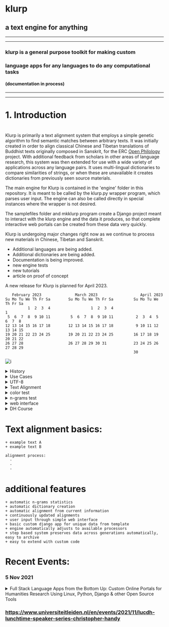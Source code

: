 # klurp

## a text engine for anything

***

***

### klurp is a general purpose toolkit for making custom
### language apps for any languages to do any computational tasks
#### (documentation in process)

***

***

#
# 1. Introduction
#

Klurp is primarily a text alignment system that employs a simple genetic algorithm to find semantic matches between arbitrary texts. It was initially created in order to align classical Chinese and Tibetan translations of Buddhist texts originally composed in Sanskrit, for the ERC [Open Philology](https://cordis.europa.eu/project/id/741884) project. With additional feedback from scholars in other areas of language research, this system was then extended for use with a wide variety of applications across any language pairs. It uses multi-lingual dictionaries to compare similarities of strings, or when these are unavailable it creates
dictionaries from previously seen source materials.

The main engine for Klurp is contained in the 'engine' folder in this repository. It is meant to be called by the klurp.py wrapper program, which parses user input. The engine can also be called directly in special instances where the wrapper is not desired.

The samplefiles folder and mkklurp program create a Django project meant to interact with the klurp engine and the data it produces, so that complete interactive web portals can be created from these data very quickly.

Klurp is undergoing major changes right now as we continue to process new materials in Chinese, Tibetan and Sanskrit.
- Additional languages are being added.
- Additional dictionaries are being added.
- Documentation is being improved.
- new engine tests
- new tutorials
- article on proof of concept

A new release for Klurp is planned for April 2023.

``    February 2023               March 2023                   April 2023         ``  
`` Su Mo Tu We Th Fr Sa        Su Mo Tu We Th Fr Sa         Su Mo Tu We Th Fr Sa  ``      
``           1  2  3  4                  1  2  3  4                            1  ``  
``  5  6  7  8  9 10 11         5  6  7  8  9 10 11          2  3  4  5  6  7  8  ``  
`` 12 13 14 15 16 17 18        12 13 14 15 16 17 18          9 10 11 12 13 14 15  ``  
`` 19 20 21 22 23 24 25        19 20 21 22 23 24 25         16 17 18 19 20 21 22  ``  
`` 26 27 28                    26 27 28 29 30 31            23 24 25 26 27 28 29  ``    
``                                                          30                    ``  
                                                        
![i](https://openphilology.eu/media/pages/news/524279882-1558970201/newsdatech2019.05.png)

<details><summary>History</summary>

Klurp began as the successor to my simple n-grams extraction program, ![aks](https://github.com/handyc/aks).
That program was lacking a user interface as well as other features that
became desirable as I continued to explore patterns in texts.

</details>

<details><summary>Use Cases</summary>

Klurp was initially created with a specific need for locating and
interacting with text patterns in Sanskrit, Tibetan and Chinese
Buddhist texts.

</details>

<details><summary>UTF-8</summary>

Klurp uses UTF-8 by default in order to avoid common problems with non-roman character sets.
Klurp has been tested on Tibetan and Chinese character sets primarily and is in the process of
adding tests for many other character sets.

</details>

<details>
<summary>Text Alignment</summary>

+ Sample alignment from [Gaṅgottaraparipṛcchā](https://www2.hf.uio.no/polyglotta/index.php?page=fulltext&vid=1179&view=fulltext):
    +  ``’di skad bdag gis thos pa dus gcig na | bcom ldan ’das mnyan yod na rgyal bu rgyal byed kyi tshal mgon med zas sbyin gyi kun dga' ra ba na bzhugs te |``  
    + ``如是我聞。一時佛在舍衛國祇樹給孤獨園。``  

+ Sample alignments from [vinaya texts](https://sites.google.com/site/sikkhamana/overview):
    +  <details><summary>``96. yā puna bhikṣuṇī ūna-viṁśati-varṣāṁ kumārī-bhūtāṁ upasthāpayet pācattikaṁ``</summary>lokottaravāda prātimokṣa https://sites.google.com/site/bhikkhunipatimokkha/lokottaravada:8rulesonsikkhamana2yearstr</details>  
    +  <details><summary>``96. 若比丘尼。與減二十雨童女。受具足者波夜提。``</summary>[mahāsāṅghika prātimokṣa](https://sites.google.com/site/bhikkhunipatimokkha/mahasanghika:8rulesonsikkhamana2yearstra)</details>
    +  <details><summary>``104. 若比丘尼。與未滿十二歲已嫁女受具足戒。波逸提。``</summary>[mahīśāsaka prātimokṣa](https://sites.google.com/site/bhikkhunipatimokkha/mahisasaka:8rulesonsikkhamana2yearstrain)</details>  
    +  <details><summary>``108. 若比丘尼。畜未滿十二歲已嫁女為眾。波夜提。``</summary>[sarvāstivāda prātimokṣa](https://sites.google.com/site/bhikkhunipatimokkha/sarvastivada:9rulesonsikkhamana2yearstra)</details>
    +  <details><summary>``108 . 若復苾芻尼知曾嫁女人年未滿十二。與出家者。波逸底迦。``</summary>[mūlasarvāstivāda prātimokṣa](https://sites.google.com/site/bhikkhunipatimokkha/mulasarvas(chinese):6rulesonsikkhamanatr)</details>
   
+ Sample alignment [sutta](https://suttacentral.net/mn12)
+ Sample alignment sutra
+ [rkts tibetan canons](https://github.com/brunogml/rKTs)
+ https://www2.hf.uio.no/polyglotta/index.php?page=fulltext&vid=511&view=fulltext
     +  utpādātyantavighno ’nyo nirodho ’pratisaṃkhyayā || 1.6 || 
     + 偈曰 恒遮欲生生 別有非擇滅 
     + 永礙當生得非擇滅 
     + | skye la gtan du bgegs byed pa | ’gog gźan so sor brtags min pas | 
+ Sample alignment [abhidharma](https://www.academia.edu/35577177/A_translation_of_the_quotations_in_%C5%9Aamathadevas_Abhidharmako%C5%9Bop%C4%81yik%C4%81_%E1%B9%AD%C4%ABk%C4%81_parallel_to_the_Chinese_Sa%E1%B9%83yukta_%C4%81gama_discourses_231_238_240_245_252_and_255)
+ https://read.84000.co/translation/toh72.html  
</details>


<details><summary>color test</summary>
$\fcolorbox{yellow}{lime} {96. yā puna bhikṣuṇī } \colorbox{white}{red} {ūna-viṁśati-varṣāṁ kumārī-bhūtāṁ upasthāpayet pācattikaṁ}$  
$\color{lime}{96. yā puna bhikṣuṇī }  \ \ \color{red}{ūna-viṁśati-varṣāṁ kumārī-bhūtāṁ upasthāpayet pācattikaṁ}$  
  
$\fcolorbox{yellow}{lime} {"96. 若比丘尼。"} \colorbox{white}{red} {與減二十雨童女。受具足者波夜提。}$  

$\fcolorbox{yellow}{lime} {104. 若比丘尼。} \colorbox{white}{red} {與未滿十二歲已嫁女受具足戒。波逸提。}$  

$\fcolorbox{yellow}{lime} {108. 若比丘尼。} \colorbox{white}{red} {畜未滿十二歲已嫁女為眾。波夜提。}$  

$\fcolorbox{yellow}{lime} {108 . 若復苾芻尼知} \colorbox{white}{red} {曾嫁女人年未滿十二。與出家者。波逸底迦。}$  

$\mathscr{\color{red}{yā puna bhikṣuṇī} \ \ \color{blue}{ūna-viṁśati-varṣāṁ } \ \ \color{yellow}{kumārī-bhūtāṁ upasthāpayet pācattikaṁ}}$
$\color{red}{yā puna bhikṣuṇī} \ \ \color{blue}{ūna-viṁśati-varṣāṁ } \ \ \color{yellow}{kumārī-bhūtāṁ upasthāpayet pācattikaṁ}$  
  
$\mathscr{\color{red}{this} \ \ \color{blue}{is \ \ a \ \ paragraph} \ \ \color{yellow}{in \ \ another \ \ font}}$

</details>

<details><summary>n-grams test</summary>
$\color{lime}{96. yā puna bhikṣuṇī }$  
  
$\color{lime} {96. 若比丘尼。}$  

$\color{lime} {104. 若比丘尼。}$  

$\color{lime} {108. 若比丘尼。}$  

$\color{lime} {108 . 若復苾芻尼知}$  

</details>
  
<details><summary>web interface</summary>

Klurp uses the Django web framework to create simple app interfaces easily.
Klurp includes various scripts to automate the creation of these apps.

Link to Klurp demo page [coming soon](https://github.com)

</details>

<details><summary>DH Course</summary>

I have received numerous requests for the course materials associated with
the digital humanities course I created and taught at Leiden University
from 2018 through 2021. I have started putting these materials online and
will soon move them to a [separate repository](https://github.com/handyc/dhtools.org/courses) for easier access.

course week by week
+ Week 1: The Unix/Linux command line
    + https://dhtools.org
    + ssh
+ Week 2: Userland
    + bash
    + nano
    + pico
    + vim
    + emacs
    + grep
    + sed
    + awk
+ Week 3: History and Structure of WWW
    + HTML
    + CSS
    + wget and cURL
    + Lynx and Links
+ Week 4: Forms, PHP and CMS
    + PHP
    + Grav
+ Week 5: Python
    + example 1
    + example 2
+ Week 6: Django
    + models
    + views
    + urls
    + web admin interface  
+ Week 7: Python Libraries
    + NLTK
    + spaCy
    + Pandas
+ Week 8: Advanced Django
    + templates
    + forms
    + management commands
+ Week 9: JavaScript
    + JavaScript client side interface
+ Week 10: Databases
    + PostgreSQL
    + MySQL
+ Week 11: System Administration
    + sudo
    + apt
    + nginx
    + gunicorn
+ Week 12: Version Control
    + git
    + subversion
+ Week 13
    + presenting


</details>

# Text alignment basics:
    + example text A
    + example text B
    
    alignment process:
      -
      -
      -
      
# additional features
    + automatic n-grams statistics
    + automatic dictionary creation
    + automatic alignment from current information
    + continuously updated alignments
    + user input through simple web interface
    + basic custom django app for unique data from template
    + engine automatically adjusts to available processors
    + step based system preserves data across generations automatically, easy to archive
    + easy to extend with custom code
      
# Recent Events:
### 5 Nov 2021
<details><summary>Full Stack Language Apps from the Bottom Up: Custom Online Portals for Humanities Research Using Linux, Python, Django & other Open Source Tools
</summary>

![LUCDH](https://openphilology.eu/media/pages/partners/1327078252-1625255917/lucdhweb.png)
Join us for the LUCDH lunchtime talk presented by Dr. Christopher Handy  on Wednesday, 3 November at 12:00 – 13:00.

Location: on-campus in the Digital Lab P.J. Veth 1.07 or online via Kaltura Live Rooms. 

Christopher Handy will provide an overview of the major components he uses in his Digital Humanities course at Leiden University, ‘Constructing Digital Language Toolkits’. Now in its fourth iteration, the course helps bridge the gap between traditional humanities language research and web technologies.

Students with no prior background in software design learn to combine general purpose computing resources to create professional quality language toolkits for their specific research needs. Past projects created for the course include online multilingual dictionaries, language tagging engines, educational games, and various other useful applications.

This system places an emphasis on practical methods for bringing existing research projects to the digital realm quickly and easily. The modular design of this stack is especially useful for creating and maintaining dynamic solutions for low resource languages, for which specialized software is often limited or unavailable within the mainstream market.

To Register: Please email: lucdh@hum.leidenuniv.nl 
We very much hope that you can join this live event in the Digital Lab in P.J. Veth 1.07.  However, we will also be live-streaming on Kaltura, so please let us know if you will be attending in person or would like Kaltura Live Room login details.

</details>


### https://www.universiteitleiden.nl/en/events/2021/11/lucdh-lunchtime-speaker-series-christopher-handy
#


